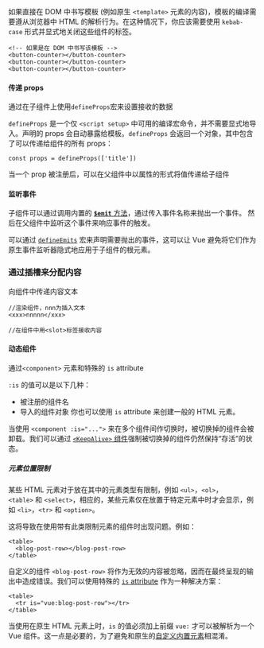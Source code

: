 如果直接在 DOM 中书写模板 (例如原生 `<template>` 元素的内容)，模板的编译需要遵从浏览器中 HTML 的解析行为。在这种情况下，你应该需要使用 `kebab-case` 形式并显式地关闭这些组件的标签。
```
<!-- 如果是在 DOM 中书写该模板 -->
<button-counter></button-counter>
<button-counter></button-counter>
<button-counter></button-counter>
```

#### 传递 props
通过在子组件上使用`defineProps`宏来设置接收的数据

`defineProps` 是一个仅 `<script setup>` 中可用的编译宏命令，并不需要显式地导入。声明的 props 会自动暴露给模板。`defineProps` 会返回一个对象，其中包含了可以传递给组件的所有 props：
```
const props = defineProps(['title'])
```

当一个 prop 被注册后，可以在父组件中以属性的形式将值传递给子组件

#### 监听事件

子组件可以通过调用内置的 [**`$emit`** 方法](https://cn.vuejs.org/api/component-instance.html#emit)，通过传入事件名称来抛出一个事件。
然后在父组件中监听这个事件来响应事件的触发。

可以通过 [`defineEmits`](https://cn.vuejs.org/api/sfc-script-setup.html#defineprops-defineemits) 宏来声明需要抛出的事件，这可以让 Vue 避免将它们作为原生事件监听器隐式地应用于子组件的根元素。

### 通过插槽来分配内容[​](https://cn.vuejs.org/guide/essentials/component-basics.html#content-distribution-with-slots)

向组件中传递内容文本
```
//渲染组件，nnn为插入文本
<xxx>nnnnn</xxx>

//在组件中用<slot>标签接收内容
```

#### 动态组件
通过`<component>` 元素和特殊的 `is` attribute

`:is` 的值可以是以下几种：
- 被注册的组件名
- 导入的组件对象
你也可以使用 `is` attribute 来创建一般的 HTML 元素。

当使用 `<component :is="...">` 来在多个组件间作切换时，被切换掉的组件会被卸载。我们可以通过 [`<KeepAlive>` 组件](https://cn.vuejs.org/guide/built-ins/keep-alive.html)强制被切换掉的组件仍然保持“存活”的状态。

##### 元素位置限制[​](https://cn.vuejs.org/guide/essentials/component-basics.html#element-placement-restrictions)

某些 HTML 元素对于放在其中的元素类型有限制，例如 `<ul>`，`<ol>`，`<table>` 和 `<select>`，相应的，某些元素仅在放置于特定元素中时才会显示，例如 `<li>`，`<tr>` 和 `<option>`。

这将导致在使用带有此类限制元素的组件时出现问题。例如：
```
<table>
  <blog-post-row></blog-post-row>
</table>
```

自定义的组件 `<blog-post-row>` 将作为无效的内容被忽略，因而在最终呈现的输出中造成错误。我们可以使用特殊的 [`is` attribute](https://cn.vuejs.org/api/built-in-special-attributes.html#is) 作为一种解决方案：
```
<table>
  <tr is="vue:blog-post-row"></tr>
</table>
```
当使用在原生 HTML 元素上时，`is` 的值必须加上前缀 `vue:` 才可以被解析为一个 Vue 组件。这一点是必要的，为了避免和原生的[自定义内置元素](https://html.spec.whatwg.org/multipage/custom-elements.html#custom-elements-customized-builtin-example)相混淆。